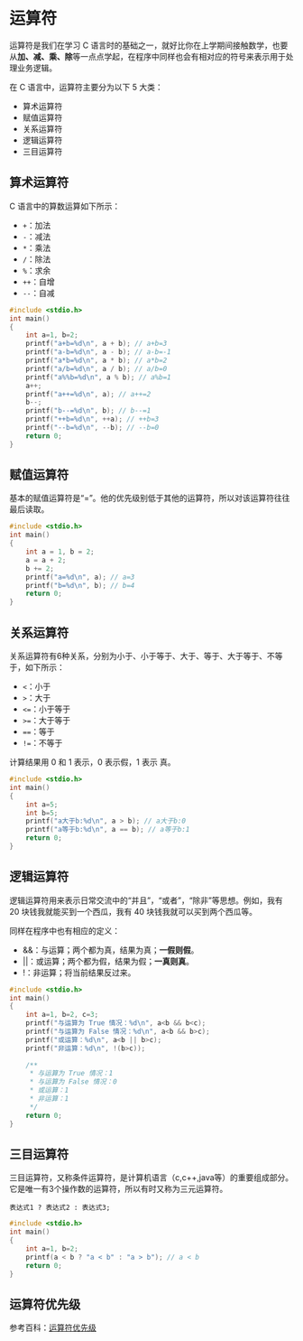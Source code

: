 # 运算符

运算符是我们在学习 C 语言时的基础之一，就好比你在上学期间接触数学，也要从**加、减、乘、除**等一点点学起，在程序中同样也会有相对应的符号来表示用于处理业务逻辑。

在 C 语言中，运算符主要分为以下 5 大类：

* 算术运算符
* 赋值运算符
* 关系运算符
* 逻辑运算符
* 三目运算符

## 算术运算符

C 语言中的算数运算如下所示：

* `+`：加法
* `-`：减法
* `*`：乘法
* `/`：除法
* `%`：求余
* `++`：自增
* `--`：自减

```c
#include <stdio.h>
int main()
{
    int a=1, b=2;
    printf("a+b=%d\n", a + b); // a+b=3
    printf("a-b=%d\n", a - b); // a-b=-1
    printf("a*b=%d\n", a * b); // a*b=2
    printf("a/b=%d\n", a / b); // a/b=0
    printf("a%%b=%d\n", a % b); // a%b=1
    a++;
    printf("a++=%d\n", a); // a++=2
    b--;
    printf("b--=%d\n", b); // b--=1
    printf("++b=%d\n", ++a); // ++b=3
    printf("--b=%d\n", --b); // --b=0
    return 0;    
}
```

## 赋值运算符

基本的赋值运算符是“=”。他的优先级别低于其他的运算符，所以对该运算符往往最后读取。

```c 
#include <stdio.h>
int main()
{
    int a = 1, b = 2;
    a = a + 2;
    b += 2;
    printf("a=%d\n", a); // a=3
    printf("b=%d\n", b); // b=4
    return 0;
}
```

## 关系运算符

关系运算符有6种关系，分别为小于、小于等于、大于、等于、大于等于、不等于，如下所示：

* `<`：小于
* `>`：大于
* `<=`：小于等于
* `>=`：大于等于
* `==`：等于
* `!=`：不等于

计算结果用 0 和 1 表示，0 表示假，1 表示 真。

```c
#include <stdio.h>
int main()
{
    int a=5;
    int b=5;
    printf("a大于b:%d\n", a > b); // a大于b:0
    printf("a等于b:%d\n", a == b); // a等于b:1
    return 0;
}
```

## 逻辑运算符

逻辑运算符用来表示日常交流中的“并且”，“或者”，“除非”等思想。例如，我有 20 块钱我就能买到一个西瓜，我有 40 块钱我就可以买到两个西瓜等。

同样在程序中也有相应的定义：

* &&：与运算；两个都为真，结果为真；**一假则假**。
* ||：或运算；两个都为假，结果为假；**一真则真**。
* !：非运算；将当前结果反过来。

```c
#include <stdio.h>
int main()
{
    int a=1, b=2, c=3;
    printf("与运算为 True 情况：%d\n", a<b && b<c);
    printf("与运算为 False 情况：%d\n", a<b && b>c);
    printf("或运算：%d\n", a<b || b>c);
    printf("非运算：%d\n", !(b>c));
    
    /**
     * 与运算为 True 情况：1
     * 与运算为 False 情况：0
     * 或运算：1
     * 非运算：1
     */
    return 0;    
}
```

## 三目运算符

三目运算符，又称条件运算符，是计算机语言（c,c++,java等）的重要组成部分。它是唯一有3个操作数的运算符，所以有时又称为三元运算符。

```
表达式1 ? 表达式2 : 表达式3; 
```

```c
#include <stdio.h>
int main()
{
    int a=1, b=2;
    printf(a < b ? "a < b" : "a > b"); // a < b
    return 0;
}
```

## 运算符优先级

参考百科：[运算符优先级](https://baike.baidu.com/item/%E8%BF%90%E7%AE%97%E7%AC%A6%E4%BC%98%E5%85%88%E7%BA%A7/4752611?fr=aladdin)
